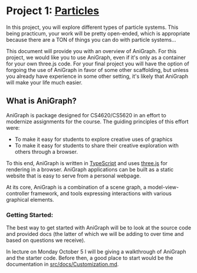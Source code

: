 # Project 1: [Particles](https://youtu.be/kHgziac87-Y)

In this project, you will explore different types of particle systems. This being practicum, your work will be pretty open-ended, which is appropriate because there are a TON of things you can do with particle systems...

This document will provide you with an overview of AniGraph. For this project, we would like you to use AniGraph, even if it's only as a container for your own three.js code. For your final project you will have the option of forgoing the use of AniGraph in favor of some other scaffolding, but unless you already have experience in some other setting, it's likely that AniGraph will make your life much easier. 

## What is AniGraph?
AniGraph is package designed for CS4620/CS5620 in an effort to modernize assignments for the course. The guiding principles of this effort were:
- To make it easy for students to explore creative uses of graphics
- To make it easy for students to share their creative exploration with others through a browser.

To this end, AniGraph is written in [TypeScript](https://www.typescriptlang.org/) and uses [three.js](https://threejs.org/) for rendering in a browser. AniGraph applications can be built as a static website that is easy to serve from a personal webpage.

At its core, AniGraph is a combination of a scene graph, a model-view-controller framework, and tools expressing interactions with various graphical elements.

### Getting Started:
The best way to get started with AniGraph will be to look at the source code and provided docs (the latter of which we will be adding to over time and based on questions we receive).

In lecture on Monday October 5 I will be giving a walkthrough of AniGraph and the starter code. Before then, a good place to start would be the documentation in [src/docs/Customization.md](./src/docs/Customization.md).
